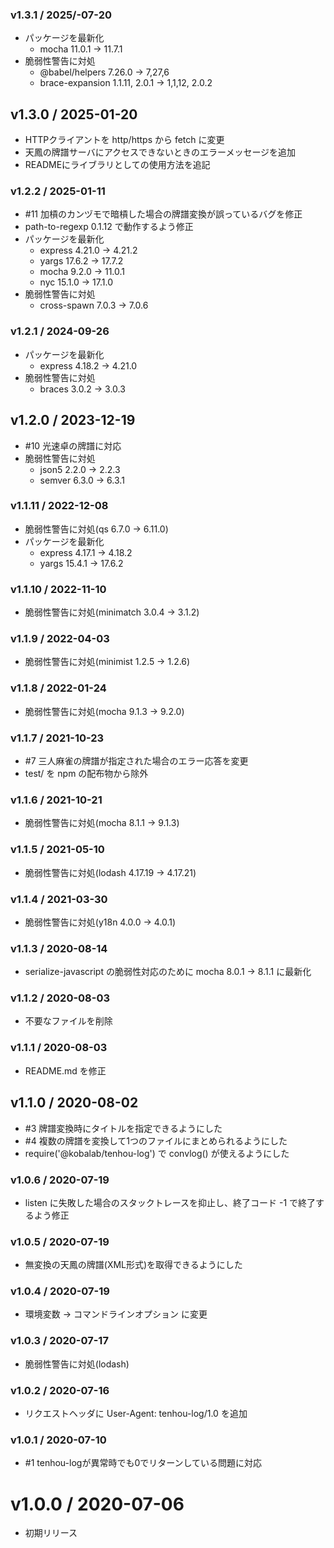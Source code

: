 ### v1.3.1 / 2025/-07-20

  - パッケージを最新化
    - mocha 11.0.1 → 11.7.1
  - 脆弱性警告に対処
    - @babel/helpers 7.26.0 → 7,27,6
    - brace-expansion 1.1.11, 2.0.1 → 1,1,12, 2.0.2

## v1.3.0 / 2025-01-20

  - HTTPクライアントを http/https から fetch に変更
  - 天鳳の牌譜サーバにアクセスできないときのエラーメッセージを追加
  - READMEにライブラリとしての使用方法を追記

### v1.2.2 / 2025-01-11

  - #11 加槓のカンヅモで暗槓した場合の牌譜変換が誤っているバグを修正
  - path-to-regexp 0.1.12 で動作するよう修正
  - パッケージを最新化
    - express 4.21.0 → 4.21.2
    - yargs 17.6.2 → 17.7.2
    - mocha 9.2.0 → 11.0.1
    - nyc 15.1.0 → 17.1.0
  - 脆弱性警告に対処
    - cross-spawn 7.0.3 → 7.0.6

### v1.2.1 / 2024-09-26

  - パッケージを最新化
    - express 4.18.2 → 4.21.0
  - 脆弱性警告に対処
    - braces 3.0.2 → 3.0.3

## v1.2.0 / 2023-12-19

 - #10 光速卓の牌譜に対応
 - 脆弱性警告に対処
   - json5 2.2.0 → 2.2.3
   - semver 6.3.0 → 6.3.1

### v1.1.11 / 2022-12-08

 - 脆弱性警告に対処(qs 6.7.0 → 6.11.0)
 - パッケージを最新化
   - express 4.17.1 → 4.18.2
   - yargs 15.4.1 → 17.6.2

### v1.1.10 / 2022-11-10

 - 脆弱性警告に対処(minimatch 3.0.4 → 3.1.2)

### v1.1.9 / 2022-04-03

 - 脆弱性警告に対処(minimist 1.2.5 → 1.2.6)

### v1.1.8 / 2022-01-24

 - 脆弱性警告に対処(mocha 9.1.3 → 9.2.0)

### v1.1.7 / 2021-10-23

 - #7 三人麻雀の牌譜が指定された場合のエラー応答を変更
 - test/ を npm の配布物から除外

### v1.1.6 / 2021-10-21

 - 脆弱性警告に対処(mocha 8.1.1 → 9.1.3)

### v1.1.5 / 2021-05-10

 - 脆弱性警告に対処(lodash 4.17.19 → 4.17.21)

### v1.1.4 / 2021-03-30

 - 脆弱性警告に対処(y18n 4.0.0 → 4.0.1)

### v1.1.3 / 2020-08-14

 - serialize-javascript の脆弱性対応のために mocha 8.0.1 → 8.1.1 に最新化

### v1.1.2 / 2020-08-03

 - 不要なファイルを削除

### v1.1.1 / 2020-08-03

 - README.md を修正

## v1.1.0 / 2020-08-02

 - #3 牌譜変換時にタイトルを指定できるようにした
 - #4 複数の牌譜を変換して1つのファイルにまとめられるようにした
 - require('@kobalab/tenhou-log') で convlog() が使えるようにした

### v1.0.6 / 2020-07-19

 - listen に失敗した場合のスタックトレースを抑止し、終了コード -1 で終了するよう修正

### v1.0.5 / 2020-07-19

 - 無変換の天鳳の牌譜(XML形式)を取得できるようにした

### v1.0.4 / 2020-07-19

 - 環境変数 → コマンドラインオプション に変更

### v1.0.3 / 2020-07-17

 - 脆弱性警告に対処(lodash)

### v1.0.2 / 2020-07-16

 - リクエストヘッダに User-Agent: tenhou-log/1.0 を追加

### v1.0.1 / 2020-07-10

 - #1 tenhou-logが異常時でも0でリターンしている問題に対応

# v1.0.0 / 2020-07-06

 - 初期リリース

